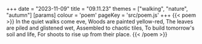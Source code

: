 +++
date = "2023-11-09"
title = "09.11.23"
themes = ["walking", "nature", "autumn"]
[params]
  colour = 'poem'
  pageKey = 'src/poem.js'
+++
{{< poem >}}
In the quiet walks come eve,
Woods are painted yellow-red,
The leaves are piled and glistened wet,
Assembled to chaotic tiles,
To build tomorrow's soil and life,
For shoots to rise up from their place.
{{< /poem >}}